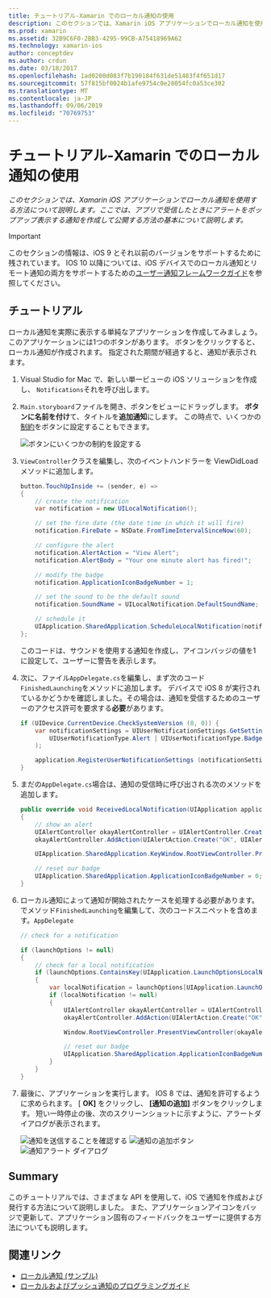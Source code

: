 ```yaml
---
title: チュートリアル-Xamarin でのローカル通知の使用
description: このセクションでは、Xamarin iOS アプリケーションでローカル通知を使用する方法について説明します。 ここでは、アプリで受信したときにアラートをポップアップ表示する通知を作成して公開する方法の基本について説明します。
ms.prod: xamarin
ms.assetid: 32B9C6F0-2BB3-4295-99CB-A75418969A62
ms.technology: xamarin-ios
author: conceptdev
ms.author: crdun
ms.date: 03/18/2017
ms.openlocfilehash: 1ad0200d083f7b190184f631de51483f4f651d17
ms.sourcegitcommit: 57f815bf0024b1afe9754c0e28054fc0a53ce302
ms.translationtype: MT
ms.contentlocale: ja-JP
ms.lasthandoff: 09/06/2019
ms.locfileid: "70769753"
---
```

# <a name="walkthrough---using-local-notifications-in-xamarinios"></a>チュートリアル-Xamarin でのローカル通知の使用

_このセクションでは、Xamarin iOS アプリケーションでローカル通知を使用する方法について説明します。ここでは、アプリで受信したときにアラートをポップアップ表示する通知を作成して公開する方法の基本について説明します。_

> [!IMPORTANT]
> このセクションの情報は、iOS 9 とそれ以前のバージョンをサポートするために残されています。 IOS 10 以降については、iOS デバイスでのローカル通知とリモート通知の両方をサポートするための[ユーザー通知フレームワークガイド](~/ios/platform/user-notifications/index.md)を参照してください。

## <a name="walkthrough"></a>チュートリアル

ローカル通知を実際に表示する単純なアプリケーションを作成してみましょう。 このアプリケーションには1つのボタンがあります。 ボタンをクリックすると、ローカル通知が作成されます。 指定された期間が経過すると、通知が表示されます。

1. Visual Studio for Mac で、新しい単一ビューの iOS ソリューションを作成し、 `Notifications`それを呼び出します。
1. `Main.storyboard`ファイルを開き、ボタンをビューにドラッグします。 **ボタンに名前を付け**て、タイトルを**追加通知**にします。 この時点で、いくつかの[制約](~/ios/user-interface/designer/designer-auto-layout.md)をボタンに設定することもできます。 

    ![](local-notifications-in-ios-walkthrough-images/image3.png "ボタンにいくつかの制約を設定する")
1. `ViewController`クラスを編集し、次のイベントハンドラーを ViewDidLoad メソッドに追加します。

    ```csharp
    button.TouchUpInside += (sender, e) =>
    {
        // create the notification
        var notification = new UILocalNotification();

        // set the fire date (the date time in which it will fire)
        notification.FireDate = NSDate.FromTimeIntervalSinceNow(60);

        // configure the alert
        notification.AlertAction = "View Alert";
        notification.AlertBody = "Your one minute alert has fired!";

        // modify the badge
        notification.ApplicationIconBadgeNumber = 1;

        // set the sound to be the default sound
        notification.SoundName = UILocalNotification.DefaultSoundName;

        // schedule it
        UIApplication.SharedApplication.ScheduleLocalNotification(notification);
    };
    ```

    このコードは、サウンドを使用する通知を作成し、アイコンバッジの値を1に設定して、ユーザーに警告を表示します。

1. 次に、ファイル`AppDelegate.cs`を編集し、まず次のコード`FinishedLaunching`をメソッドに追加します。 デバイスで iOS 8 が実行されているかどうかを確認しました。その場合は、通知を受信するためのユーザーのアクセス許可を要求する**必要**があります。

    ```csharp
    if (UIDevice.CurrentDevice.CheckSystemVersion (8, 0)) {
        var notificationSettings = UIUserNotificationSettings.GetSettingsForTypes (
            UIUserNotificationType.Alert | UIUserNotificationType.Badge | UIUserNotificationType.Sound, null
        );

        application.RegisterUserNotificationSettings (notificationSettings);
    }
    ```

1. まだの`AppDelegate.cs`場合は、通知の受信時に呼び出される次のメソッドを追加します。

    ```csharp
    public override void ReceivedLocalNotification(UIApplication application, UILocalNotification notification)
    {
        // show an alert
        UIAlertController okayAlertController = UIAlertController.Create(notification.AlertAction, notification.AlertBody, UIAlertControllerStyle.Alert);
        okayAlertController.AddAction(UIAlertAction.Create("OK", UIAlertActionStyle.Default, null));

        UIApplication.SharedApplication.KeyWindow.RootViewController.PresentViewController(okayAlertController, true, null);

        // reset our badge
        UIApplication.SharedApplication.ApplicationIconBadgeNumber = 0;
    }
    ```

1. ローカル通知によって通知が開始されたケースを処理する必要があります。 でメソッド`FinishedLaunching`を編集して、次のコードスニペットを含めます。`AppDelegate`

    ```csharp
    // check for a notification

    if (launchOptions != null)
    {
        // check for a local notification
        if (launchOptions.ContainsKey(UIApplication.LaunchOptionsLocalNotificationKey))
        {
            var localNotification = launchOptions[UIApplication.LaunchOptionsLocalNotificationKey] as UILocalNotification;
            if (localNotification != null)
            {
                UIAlertController okayAlertController = UIAlertController.Create(localNotification.AlertAction, localNotification.AlertBody, UIAlertControllerStyle.Alert);
                okayAlertController.AddAction(UIAlertAction.Create("OK", UIAlertActionStyle.Default, null));

                Window.RootViewController.PresentViewController(okayAlertController, true, null);

                // reset our badge
                UIApplication.SharedApplication.ApplicationIconBadgeNumber = 0;
            }
        }
    }
    ```

1. 最後に、アプリケーションを実行します。 IOS 8 では、通知を許可するように求められます。 [ **OK]** をクリックし、 **[通知の追加]** ボタンをクリックします。 短い一時停止の後、次のスクリーンショットに示すように、アラートダイアログが表示されます。

    ![](local-notifications-in-ios-walkthrough-images/image0.png "通知を送信することを確認する") ![](local-notifications-in-ios-walkthrough-images/image1.png "通知の追加ボタン") ![](local-notifications-in-ios-walkthrough-images/image2.png "通知アラート ダイアログ")

## <a name="summary"></a>Summary

このチュートリアルでは、さまざまな API を使用して、iOS で通知を作成および発行する方法について説明しました。 また、アプリケーションアイコンをバッジで更新して、アプリケーション固有のフィードバックをユーザーに提供する方法についても説明します。

## <a name="related-links"></a>関連リンク

- [ローカル通知 (サンプル)](https://docs.microsoft.com/samples/xamarin/ios-samples/localnotifications)
- [ローカルおよびプッシュ通知のプログラミングガイド](https://developer.apple.com/library/prerelease/content/documentation/NetworkingInternet/Conceptual/RemoteNotificationsPG/)
